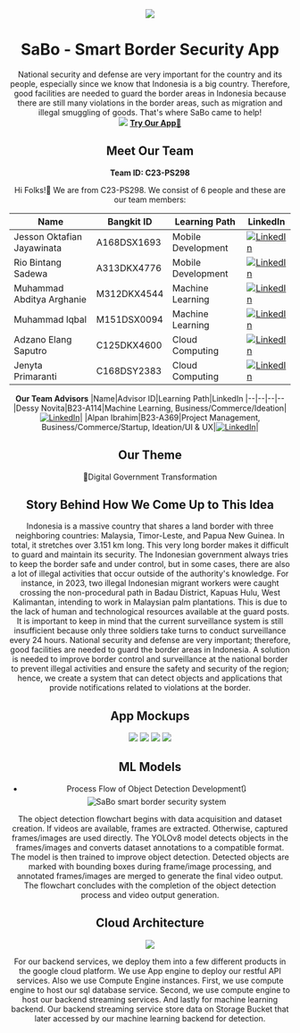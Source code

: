 <div align="center">
	<img src="https://github.com/C23-PS298/.github/blob/main/profile/img/Cover_SABO.png"/>
	<h1 align="center">SaBo - Smart Border Security App</h1>
	<p align="center">
		National security and defense are very important for the country and its people, especially since we know that Indonesia is a big country. Therefore, good facilities are needed to guard the border areas in Indonesia because there are still many violations in the border areas, such as migration and illegal smuggling of goods. That's where SaBo came to help!
		<br />
		<img src="https://github.com/C23-PS298/.github/blob/main/profile/img/Product_Features.png">
		<a href="#"><strong>Try Our App📲</strong></a>
	</p>


## Meet Our Team
**Team ID: C23-PS298**

Hi Folks!👋 We are from C23-PS298. We consist of 6 people and these are our team members:

|Name|Bangkit ID|Learning Path|LinkedIn
|--|--|--|--
|Jesson Oktafian Jayawinata|A168DSX1693|Mobile Development|[![LinkedIn](https://img.shields.io/badge/linkedin-%230077B5.svg?style=for-the-badge&logo=linkedin&logoColor=white)](https://www.linkedin.com/in/jesson-oktafian-jayawinata)|
|Rio Bintang Sadewa|A313DKX4776|Mobile Development|[![LinkedIn](https://img.shields.io/badge/linkedin-%230077B5.svg?style=for-the-badge&logo=linkedin&logoColor=white)](https://www.linkedin.com/in/rio-bintang-sadewa-561b35249)|
|Muhammad Abditya Arghanie|M312DKX4544|Machine Learning|[![LinkedIn](https://img.shields.io/badge/linkedin-%230077B5.svg?style=for-the-badge&logo=linkedin&logoColor=white)](https://www.linkedin.com/in/muhammad-abditya-arghanie)|
|Muhammad Iqbal|M151DSX0094|Machine Learning|[![LinkedIn](https://img.shields.io/badge/linkedin-%230077B5.svg?style=for-the-badge&logo=linkedin&logoColor=white)](https://www.linkedin.com/in/m-iqbaal-/)|
|Adzano Elang Saputro|C125DKX4600|Cloud Computing|[![LinkedIn](https://img.shields.io/badge/linkedin-%230077B5.svg?style=for-the-badge&logo=linkedin&logoColor=white)](https://www.linkedin.com/in/adzanoelang/)|
|Jenyta Primaranti|C168DSY2383|Cloud Computing|[![LinkedIn](https://img.shields.io/badge/linkedin-%230077B5.svg?style=for-the-badge&logo=linkedin&logoColor=white)](https://www.linkedin.com/in/jenytaprimaranti/)|

**Our Team Advisors**
|Name|Advisor ID|Learning Path|LinkedIn
|--|--|--|--
|Dessy Novita|B23-A114|Machine Learning, Business/Commerce/Ideation|[![LinkedIn](https://img.shields.io/badge/linkedin-%230077B5.svg?style=for-the-badge&logo=linkedin&logoColor=white)](https://www.linkedin.com/in/dessy-novita-668a4778/)|
|Alpan Ibrahim|B23-A369|Project Management, Business/Commerce/Startup, Ideation/UI & UX|[![LinkedIn](https://img.shields.io/badge/linkedin-%230077B5.svg?style=for-the-badge&logo=linkedin&logoColor=white)](https://www.linkedin.com/in/alpan-ibrahim-1951b7181/)|

## Our Theme 
🔰Digital Government Transformation

## Story Behind How We Come Up to This Idea
Indonesia is a massive country that shares a land border with three neighboring countries: Malaysia, Timor-Leste, and Papua New Guinea. In total, it stretches over 3.151 km long. This very long border makes it difficult to guard and maintain its security. The Indonesian government always tries to keep the border safe and under control, but in some cases, there are also a lot of illegal activities that occur outside of the authority's knowledge. For instance, in 2023, two illegal Indonesian migrant workers were caught crossing the non-procedural path in Badau District, Kapuas Hulu, West Kalimantan, intending to work in Malaysian palm plantations. This is due to the lack of human and technological resources available at the guard posts. It is important to keep in mind that the current surveillance system is still insufficient because only three soldiers take turns to conduct surveillance every 24 hours. National security and defense are very important; therefore, good facilities are needed to guard the border areas in Indonesia. A solution is needed to improve border control and surveillance at the national border to prevent illegal activities and ensure the safety and security of the region; hence, we create a system that can detect objects and applications that provide notifications related to violations at the border.

## App Mockups
<img src="https://github.com/C23-PS298/.github/blob/main/profile/img/Product%20Features.png">
<img src="https://github.com/C23-PS298/.github/blob/main/profile/img/Product%20Features2.png">
<img src="https://github.com/C23-PS298/.github/blob/main/profile/img/Product%20Features3.png">
<img src="https://github.com/C23-PS298/.github/blob/main/profile/img/Product%20Features4.png">


## ML Models
- Process Flow of Object Detection Development🔃
![SaBo smart border security system](https://github.com/C23-PS298/machine-learning/assets/77234852/71e3a80d-ec32-40b1-a1cf-83b73b6e436d)

The object detection flowchart begins with data acquisition and dataset creation. If videos are available, frames are extracted. Otherwise, captured frames/images are used directly. The YOLOv8 model detects objects in the frames/images and converts dataset annotations to a compatible format. The model is then trained to improve object detection. Detected objects are marked with bounding boxes during frame/image processing, and annotated frames/images are merged to generate the final video output. The flowchart concludes with the completion of the object detection process and video output generation.

## Cloud Architecture
<img src="https://github.com/C23-PS298/.github/blob/main/profile/img/cloud_architecture.png">

For our backend services, we deploy them into a few different products in the google cloud platform. We use App engine to deploy our restful API services. Also we use Compute Engine instances. First, we use compute engine to host our sql database service. Second, we use compute engine to host our backend streaming services. And lastly for machine learning backend. Our backend streaming service store data on Storage Bucket that later accessed by our machine learning backend for detection.
	
</div>
